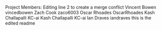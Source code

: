 Project Members:
Editing line 2 to create a merge conflict 
Vincent Bowen vincedbowen
Zach Cook zaco6003
Oscar Rhoades OscarRhoades
Kash Challapalli KC-ai
Kash Challapalli KC-ai
Ian Draves iandraves
this is the edited readme
